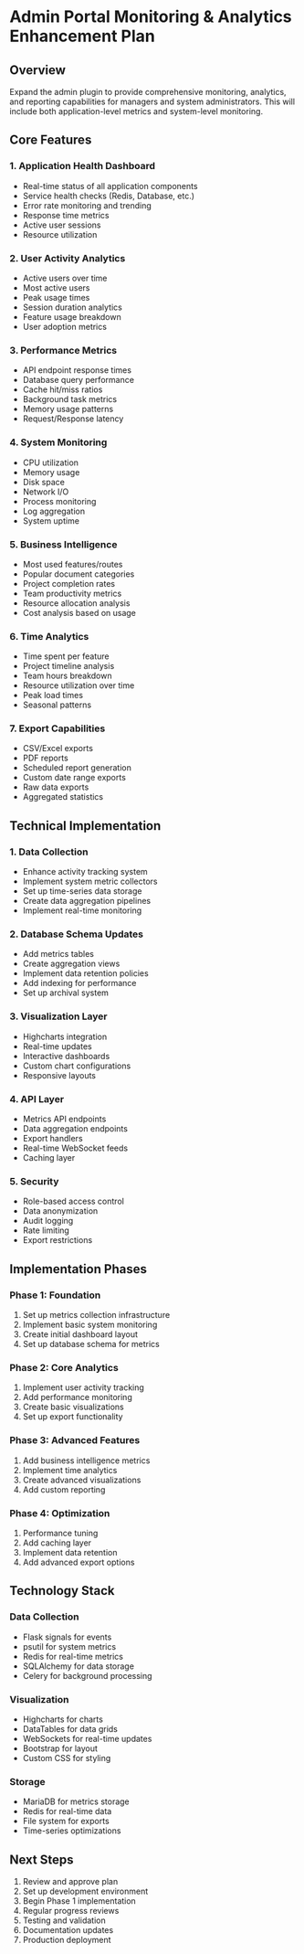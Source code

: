 # Admin Portal Monitoring & Analytics Enhancement Plan

## Overview
Expand the admin plugin to provide comprehensive monitoring, analytics, and reporting capabilities for managers and system administrators. This will include both application-level metrics and system-level monitoring.

## Core Features

### 1. Application Health Dashboard
- Real-time status of all application components
- Service health checks (Redis, Database, etc.)
- Error rate monitoring and trending
- Response time metrics
- Active user sessions
- Resource utilization

### 2. User Activity Analytics
- Active users over time
- Most active users
- Peak usage times
- Session duration analytics
- Feature usage breakdown
- User adoption metrics

### 3. Performance Metrics
- API endpoint response times
- Database query performance
- Cache hit/miss ratios
- Background task metrics
- Memory usage patterns
- Request/Response latency

### 4. System Monitoring
- CPU utilization
- Memory usage
- Disk space
- Network I/O
- Process monitoring
- Log aggregation
- System uptime

### 5. Business Intelligence
- Most used features/routes
- Popular document categories
- Project completion rates
- Team productivity metrics
- Resource allocation analysis
- Cost analysis based on usage

### 6. Time Analytics
- Time spent per feature
- Project timeline analysis
- Team hours breakdown
- Resource utilization over time
- Peak load times
- Seasonal patterns

### 7. Export Capabilities
- CSV/Excel exports
- PDF reports
- Scheduled report generation
- Custom date range exports
- Raw data exports
- Aggregated statistics

## Technical Implementation

### 1. Data Collection
- Enhance activity tracking system
- Implement system metric collectors
- Set up time-series data storage
- Create data aggregation pipelines
- Implement real-time monitoring

### 2. Database Schema Updates
- Add metrics tables
- Create aggregation views
- Implement data retention policies
- Add indexing for performance
- Set up archival system

### 3. Visualization Layer
- Highcharts integration
- Real-time updates
- Interactive dashboards
- Custom chart configurations
- Responsive layouts

### 4. API Layer
- Metrics API endpoints
- Data aggregation endpoints
- Export handlers
- Real-time WebSocket feeds
- Caching layer

### 5. Security
- Role-based access control
- Data anonymization
- Audit logging
- Rate limiting
- Export restrictions

## Implementation Phases

### Phase 1: Foundation
1. Set up metrics collection infrastructure
2. Implement basic system monitoring
3. Create initial dashboard layout
4. Set up database schema for metrics

### Phase 2: Core Analytics
1. Implement user activity tracking
2. Add performance monitoring
3. Create basic visualizations
4. Set up export functionality

### Phase 3: Advanced Features
1. Add business intelligence metrics
2. Implement time analytics
3. Create advanced visualizations
4. Add custom reporting

### Phase 4: Optimization
1. Performance tuning
2. Add caching layer
3. Implement data retention
4. Add advanced export options

## Technology Stack

### Data Collection
- Flask signals for events
- psutil for system metrics
- Redis for real-time metrics
- SQLAlchemy for data storage
- Celery for background processing

### Visualization
- Highcharts for charts
- DataTables for data grids
- WebSockets for real-time updates
- Bootstrap for layout
- Custom CSS for styling

### Storage
- MariaDB for metrics storage
- Redis for real-time data
- File system for exports
- Time-series optimizations

## Next Steps
1. Review and approve plan
2. Set up development environment
3. Begin Phase 1 implementation
4. Regular progress reviews
5. Testing and validation
6. Documentation updates
7. Production deployment
